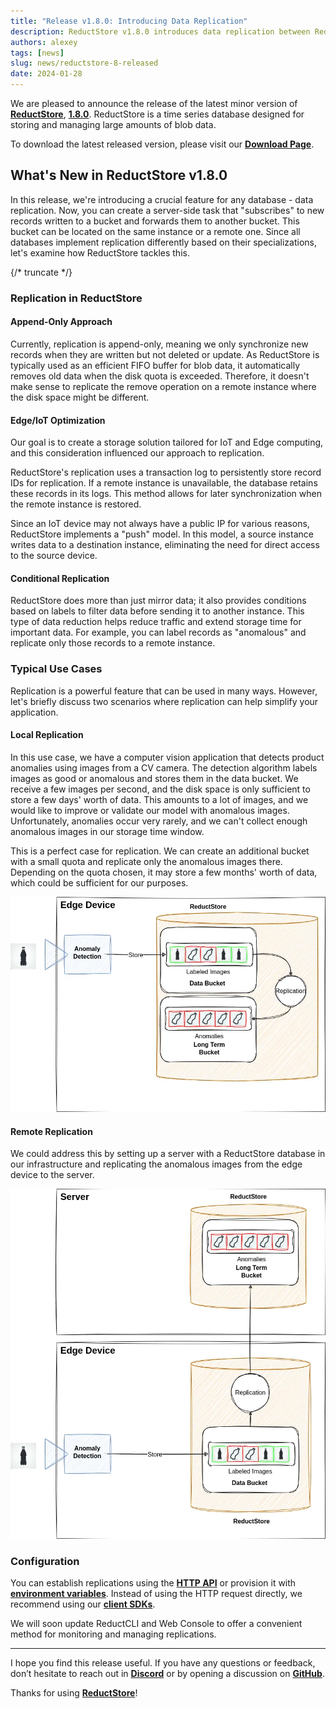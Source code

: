 ```yaml
---
title: "Release v1.8.0: Introducing Data Replication"
description: ReductStore v1.8.0 introduces data replication between ReductStore instances.
authors: alexey
tags: [news]
slug: news/reductstore-8-released
date: 2024-01-28
---
```


We are pleased to announce the release of the latest minor version of [**ReductStore**](https://www.reduct.store/), [**1.8.0**](https://github.com/reductstore/reductstore/releases/tag/v1.8.0). ReductStore is a time series database designed for storing and managing large amounts of blob data.

To download the latest released version, please visit our [**Download Page**](https://www.reduct.store/download).

## What's New in ReductStore v1.8.0

In this release, we're introducing a crucial feature for any database - data replication. Now, you can create a server-side task that "subscribes" to new records written to a bucket and forwards them to another bucket. This bucket can be located on the same instance or a remote one. Since all databases implement replication differently based on their specializations, let's examine how ReductStore tackles this.

<!--more-->
{/* truncate */}

### Replication in ReductStore

#### Append-Only Approach

Currently, replication is append-only, meaning we only synchronize new records when they are written but not deleted or update. As ReductStore is typically used as an efficient FIFO buffer for blob data, it automatically removes old data when the disk quota is exceeded. Therefore, it doesn't make sense to replicate the remove operation on a remote instance where the disk space might be different.

#### Edge/IoT Optimization

Our goal is to create a storage solution tailored for IoT and Edge computing, and this consideration influenced our approach to replication.

ReductStore's replication uses a transaction log to persistently store record IDs for replication. If a remote instance is unavailable, the database retains these records in its logs. This method allows for later synchronization when the remote instance is restored.

Since an IoT device may not always have a public IP for various reasons, ReductStore implements a "push" model. In this model, a source instance writes data to a destination instance, eliminating the need for direct access to the source device.

#### Conditional Replication

ReductStore does more than just mirror data; it also provides conditions based on labels to filter data before sending it to another instance. This type of data reduction helps reduce traffic and extend storage time for important data. For example, you can label records as "anomalous" and replicate only those records to a remote instance.

### Typical Use Cases

Replication is a powerful feature that can be used in many ways. However, let's briefly discuss two scenarios where replication can help simplify your application.

#### Local Replication

In this use case, we have a computer vision application that detects product anomalies using images from a CV camera. The detection algorithm labels images as good or anomalous and stores them in the data bucket. We receive a few images per second, and the disk space is only sufficient to store a few days' worth of data. This amounts to a lot of images, and we would like to improve or validate our model with anomalous images. Unfortunately, anomalies occur very rarely, and we can't collect enough anomalous images in our storage time window.

This is a perfect case for replication. We can create an additional bucket with a small quota and replicate only the anomalous images there. Depending on the quota chosen, it may store a few months' worth of data, which could be sufficient for our purposes.

![Local Replication Example](./img/local-replication.webp)


#### Remote Replication

We could address this by setting up a server with a ReductStore database in our infrastructure and replicating the anomalous images from the edge device to the server.

![Remote Replication Example](./img/remote-replication.webp)


### Configuration

You can establish replications using the [**HTTP API**](https://www.reduct.store/docs/next/http-api/replication-api) or provision it with [**environment variables**](https://www.reduct.store/docs/next/configuration#provisioning). Instead of using the HTTP request directly, we recommend using our [**client SDKs**](https://www.reduct.store/docs/next/getting-started#what-is-next).

We will soon update ReductCLI and Web Console to offer a convenient method for monitoring and managing replications.

---

I hope you find this release useful. If you have any questions or feedback, don’t hesitate to reach out in [**Discord**](https://discord.gg/8wPtPGJYsn) or by opening a discussion on [**GitHub**](https://github.com/reductstore/reductstore/discussions).

Thanks for using [**ReductStore**](https://www.reduct.store/)!
